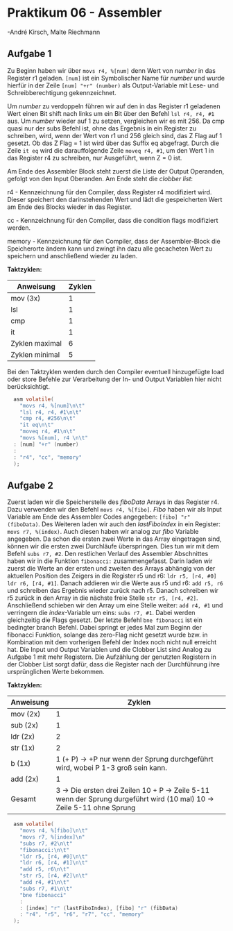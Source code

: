 # Praktikum 06 - Assembler

-André Kirsch, Malte Riechmann

## Aufgabe 1

Zu Beginn haben wir über ```movs r4, %[num]``` denn Wert von *number* in das Register r1 geladen. ```[num]```  ist ein Symbolischer Name für *number* und wurde hierfür in der Zeile ```[num] "+r" (number)```  als Output-Variable mit Lese- und Schreibberechtigung gekennzeichnet.

Um *number* zu verdoppeln führen wir auf den in das Register r1 geladenen Wert einen Bit shift nach links um ein Bit über den Befehl ```lsl r4, r4, #1``` aus. Um *number* wieder auf 1 zu setzen, vergleichen wir es mit 256. Da cmp quasi nur der subs Befehl ist, ohne das Ergebnis in ein Register zu schreiben, wird, wenn der Wert von r1 und 256 gleich sind, das Z Flag auf 1 gesetzt. Ob das Z Flag = 1 ist wird über das Suffix eq abgefragt. Durch die Zeile ```it eq``` wird die darauffolgende Zeile ```moveq r4, #1```, um den Wert 1 in das Register r4 zu schreiben, nur Ausgeführt, wenn Z = 0 ist.

Am Ende des Assembler Block steht zuerst die Liste der Output Operanden, gefolgt von den Input Oberanden. Am Ende steht die *clobber list*:

r4 - Kennzeichnung für den Compiler, dass Register r4 modifiziert wird. Dieser speichert den darinstehenden Wert und lädt die gespeicherten Wert am Ende des Blocks wieder in das Register.

cc -  Kennzeichnung für den Compiler, dass die condition flags modifiziert werden.

memory - Kennzeichnung für den Compiler, dass der Assembler-Block die Speicherorte ändern kann und 	zwingt ihn dazu alle gecacheten Wert zu speichern und anschließend wieder zu laden.

**Taktzyklen:**

| Anweisung      | Zyklen |
| -------------- | ------ |
| mov (3x)       | 1      |
| lsl            | 1      |
| cmp            | 1      |
| it             | 1      |
| Zyklen maximal | 6      |
| Zyklen minimal | 5      |

Bei den Taktzyklen werden durch den Compiler eventuell hinzugefügte load oder store Befehle zur Verarbeitung der In- und Output Variablen hier nicht berücksichtigt.

````c
  asm volatile(
    "movs r4, %[num]\n\t"
    "lsl r4, r4, #1\n\t"
    "cmp r4, #256\n\t"
    "it eq\n\t"
    "moveq r4, #1\n\t"
    "movs %[num], r4 \n\t"
  : [num] "+r" (number)
  : 
  : "r4", "cc", "memory"
  );
````

## Aufgabe 2

Zuerst laden wir die Speicherstelle des *fiboData* Arrays in das Register r4. Dazu verwenden wir den Befehl ``movs r4, %[fibo]``. *Fibo* haben wir als Input Variable am Ende des Assembler Codes angegeben: ``[fibo] "r" (fiboData)``. Des Weiteren laden wir auch den *lastFiboIndex* in ein Register: ``movs r7, %(index)``. Auch diesen haben wir analog zur *fibo* Variable angegeben. Da schon die ersten zwei Werte in das Array eingetragen sind, können wir die ersten zwei Durchläufe überspringen. Dies tun wir mit dem Befehl ``subs r7, #2``. Den restlichen Verlauf des Assembler Abschnittes haben wir in die Funktion ``fibonacci:`` zusammengefasst. Darin laden wir zuerst die Werte an der ersten und zweiten des Arrays abhängig von der aktuellen Position des Zeigers in die Register r5 und r6: ``ldr r5, [r4, #0]`` `` ldr r6, [r4, #1]``. Danach addieren wir die Werte aus r5 und r6: ``add r5, r6`` und schreiben das Ergebnis wieder zurück nach r5. Danach schreiben wir r5 zurück in den Array in die nächste freie Stelle ``str r5, [r4, #2]``. Anschließend schieben wir den Array um eine Stelle weiter: ``add r4, #1`` und verringern die *index*-Variable um eins: ``subs r7, #1``. Dabei werden gleichzeitig die Flags gesetzt. Der letzte Befehl ``bne fibonacci`` ist ein bedingter branch Befehl. Dabei springt er jedes Mal zum Beginn der fibonacci Funktion, solange das zero-Flag nicht gesetzt wurde bzw. in Kombination mit dem vorherigen Befehl der Index noch nicht null erreicht hat. Die Input und Output Variablen und die Clobber List sind Analog zu Aufgabe 1 mit mehr Registern. Die Aufzählung der genutzten Registern in der Clobber List sorgt dafür, dass die Register nach der Durchführung ihre ursprünglichen Werte bekommen.























**Taktzyklen:**

| Anweisung | Zyklen                                                       |
| --------- | ------------------------------------------------------------ |
| mov (2x)  | 1                                                            |
| sub (2x)  | 1                                                            |
| ldr (2x)  | 2                                                            |
| str (1x)  | 2                                                            |
| b (1x)    | 1 (+ P) -> +P nur wenn der Sprung durchgeführt wird, wobei P 1-3 groß sein kann. |
| add (2x)  | 1                                                            |
| Gesamt    | 3 -> Die ersten drei Zeilen                                                                                                                    10 + P -> Zeile 5-11 wenn der Sprung durgeführt wird (10 mal)                                                                 10 -> Zeile 5-11 ohne Sprung |

````c
  asm volatile(
    "movs r4, %[fibo]\n\t"
    "movs r7, %[index]\n"
    "subs r7, #2\n\t"
    "fibonacci:\n\t"
    "ldr r5, [r4, #0]\n\t"
    "ldr r6, [r4, #1]\n\t"
    "add r5, r6\n\t"
    "str r5, [r4, #2]\n\t"
    "add r4, #1\n\t"
    "subs r7, #1\n\t"
    "bne fibonacci"
    : 
    : [index] "r" (lastFiboIndex), [fibo] "r" (fibData)
    : "r4", "r5", "r6", "r7", "cc", "memory"
  );
````


